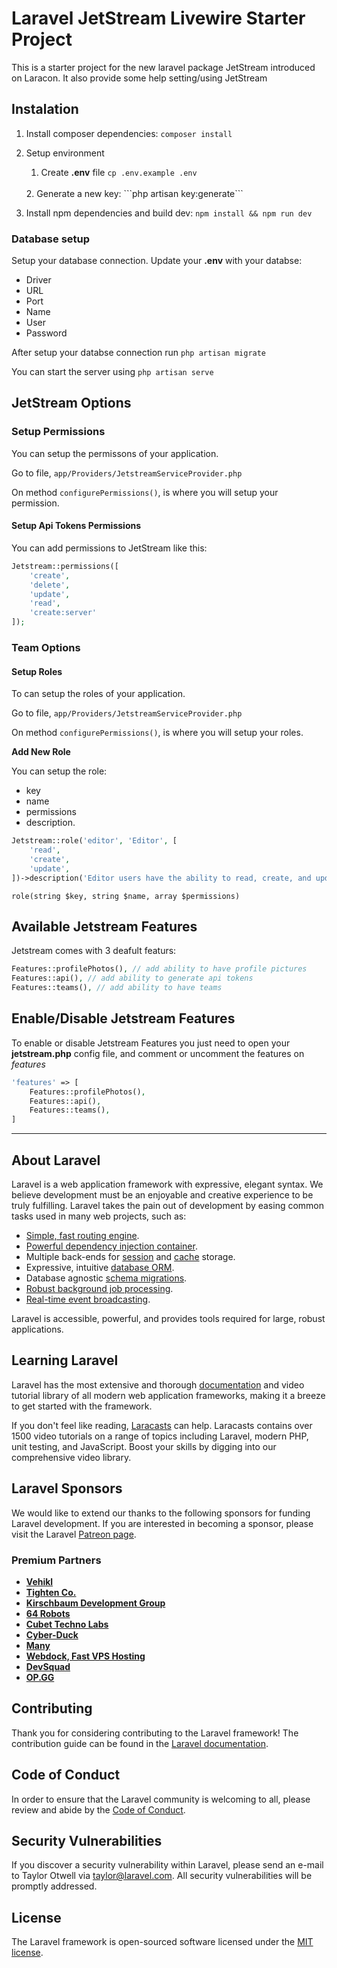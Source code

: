 # Laravel JetStream Livewire Starter Project

This is a starter project for the new laravel package JetStream introduced on Laracon.
It also provide some help setting/using JetStream

## Instalation

1. Install composer dependencies:
    ```composer install```
    <br>
2. Setup environment
    1. Create **.env** file
    ```cp .env.example .env```
    <br>
    2. Generate a new key:
    ```php artisan key:generate```
    <br>

3. Install npm dependencies and build dev:
    ```npm install && npm run dev```

### Database setup

Setup your database connection.
Update your **.env** with your databse:
- Driver
- URL
- Port
- Name
- User
- Password

After setup your databse connection run ```php artisan migrate```

You can start the server using ```php artisan serve```

## JetStream Options

### Setup Permissions

You can setup the permissons of your application.

Go to file, ```app/Providers/JetstreamServiceProvider.php```

On method ```configurePermissions()```, is where you will setup your permission.

#### Setup Api Tokens Permissions
You can add permissions to JetStream like this:

```php
Jetstream::permissions([
    'create',
    'delete',
    'update',
    'read',
    'create:server'
]);
```

### Team Options

#### Setup Roles

To can setup the roles of your application.

Go to file, ```app/Providers/JetstreamServiceProvider.php```

On method ```configurePermissions()```, is where you will setup your roles.

**Add New Role**

You can setup the role: 
- key
- name
- permissions
- description.

```php
Jetstream::role('editor', 'Editor', [
    'read',
    'create',
    'update',
])->description('Editor users have the ability to read, create, and update.');
```

```role(string $key, string $name, array $permissions)```

## Available Jetstream Features

Jetstream comes with 3 deafult featurs:

```php
Features::profilePhotos(), // add ability to have profile pictures
Features::api(), // add ability to generate api tokens
Features::teams(), // add ability to have teams
```


## Enable/Disable Jetstream Features

To enable or disable Jetstream Features you just need to open your **jetstream.php** config file, and comment or uncomment the features on *features*

```php
'features' => [
    Features::profilePhotos(),
    Features::api(),
    Features::teams(),
]
```


<hr>

## About Laravel

Laravel is a web application framework with expressive, elegant syntax. We believe development must be an enjoyable and creative experience to be truly fulfilling. Laravel takes the pain out of development by easing common tasks used in many web projects, such as:

- [Simple, fast routing engine](https://laravel.com/docs/routing).
- [Powerful dependency injection container](https://laravel.com/docs/container).
- Multiple back-ends for [session](https://laravel.com/docs/session) and [cache](https://laravel.com/docs/cache) storage.
- Expressive, intuitive [database ORM](https://laravel.com/docs/eloquent).
- Database agnostic [schema migrations](https://laravel.com/docs/migrations).
- [Robust background job processing](https://laravel.com/docs/queues).
- [Real-time event broadcasting](https://laravel.com/docs/broadcasting).

Laravel is accessible, powerful, and provides tools required for large, robust applications.

## Learning Laravel

Laravel has the most extensive and thorough [documentation](https://laravel.com/docs) and video tutorial library of all modern web application frameworks, making it a breeze to get started with the framework.

If you don't feel like reading, [Laracasts](https://laracasts.com) can help. Laracasts contains over 1500 video tutorials on a range of topics including Laravel, modern PHP, unit testing, and JavaScript. Boost your skills by digging into our comprehensive video library.

## Laravel Sponsors

We would like to extend our thanks to the following sponsors for funding Laravel development. If you are interested in becoming a sponsor, please visit the Laravel [Patreon page](https://patreon.com/taylorotwell).

### Premium Partners

- **[Vehikl](https://vehikl.com/)**
- **[Tighten Co.](https://tighten.co)**
- **[Kirschbaum Development Group](https://kirschbaumdevelopment.com)**
- **[64 Robots](https://64robots.com)**
- **[Cubet Techno Labs](https://cubettech.com)**
- **[Cyber-Duck](https://cyber-duck.co.uk)**
- **[Many](https://www.many.co.uk)**
- **[Webdock, Fast VPS Hosting](https://www.webdock.io/en)**
- **[DevSquad](https://devsquad.com)**
- **[OP.GG](https://op.gg)**

## Contributing

Thank you for considering contributing to the Laravel framework! The contribution guide can be found in the [Laravel documentation](https://laravel.com/docs/contributions).

## Code of Conduct

In order to ensure that the Laravel community is welcoming to all, please review and abide by the [Code of Conduct](https://laravel.com/docs/contributions#code-of-conduct).

## Security Vulnerabilities

If you discover a security vulnerability within Laravel, please send an e-mail to Taylor Otwell via [taylor@laravel.com](mailto:taylor@laravel.com). All security vulnerabilities will be promptly addressed.

## License

The Laravel framework is open-sourced software licensed under the [MIT license](https://opensource.org/licenses/MIT).
